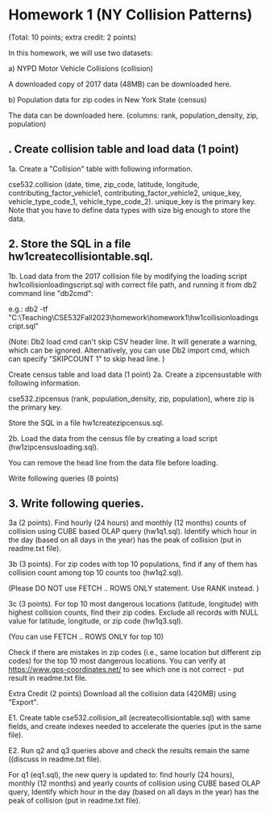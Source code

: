 # Homework 1 (NY Collision Patterns)
(Total: 10 points; extra credit: 2 points)

In this homework, we will use two datasets:

a) NYPD Motor Vehicle Collisions (collision)

A downloaded copy of 2017 data (48MB) can be downloaded here. 

b) Population data for zip codes in New York State (census)

The data can be downloaded here. (columns: rank, population_density, zip, population)

## . Create collision table and load data (1 point)
1a. Create a "Collision" table with following information.

cse532.collision (date, time, zip_code, latitude, longitude, contributing_factor_vehicle1, contributing_factor_vehicle2,  unique_key, vehicle_type_code_1, vehicle_type_code_2). unique_key is the primary key. Note that you have to define data types with size big enough to store the data. 

## 2. Store the SQL in a file hw1createcollisiontable.sql.

1b. Load data from the 2017 collision file by modifying the loading script hw1collisionloadingscript.sql with correct file path, and running it from db2 command line "db2cmd":

e.g.: db2 -tf  "C:\\Teaching\CSE532Fall2023\homework\homework1\hw1collisionloadingscript.sql"

(Note: Db2 load cmd can't skip CSV header line. It will generate a warning, which can be ignored. Alternatively, you can use Db2 import cmd, which can specify "SKIPCOUNT 1" to skip head line. )

Create census table and load data (1 point)
2a. Create a zipcensustable with following information.

cse532.zipcensus (rank, population_density, zip, population), where zip is the primary key.

Store the SQL in a file hw1createzipcensus.sql.

2b. Load the data from the census file by creating a load script (hw1zipcensusloading.sql).

You can remove the head line from the data file before loading. 

Write following queries (8 points)
## 3. Write following queries.

3a (2 points). Find hourly (24 hours) and monthly (12 months) counts of collision using CUBE based OLAP query (hw1q1.sql). Identify which hour in the day (based on all days in the year) has the peak of collision (put in readme.txt file). 

3b (3 points). For zip codes with top 10 populations, find if any of them has collision count among top 10 counts too (hw1q2.sql).

(Please DO NOT use FETCH .. ROWS ONLY statement. Use RANK instead. )

3c (3 points). For top 10 most dangerous locations (latitude, longitude) with highest collision counts, find their zip codes. Exclude all records with NULL value for latitude, longitude, or zip code (hw1q3.sql). 

(You can use FETCH .. ROWS ONLY for top 10)

Check if there are mistakes in zip codes (i.e., same location but different zip codes) for the top 10 most dangerous locations. You can verify at https://www.gps-coordinates.net/ to see which one is not correct - put result in readme.txt file. 

Extra Credit (2 points)
Download all the collision data  (420MB) using "Export".  

E1. Create table cse532.collision_all (ecreatecollisiontable.sql) with same fields, and create indexes needed to accelerate the queries (put in the same file).

E2. Run q2 and q3 queries above and check the results remain the same ((discuss in readme.txt file). 

For q1 (eq1.sql), the new query is updated to: find hourly (24 hours), monthly (12 months) and yearly counts of collision using CUBE based OLAP query, Identify which hour in the day (based on all days in the year) has the peak of collision (put in readme.txt file).